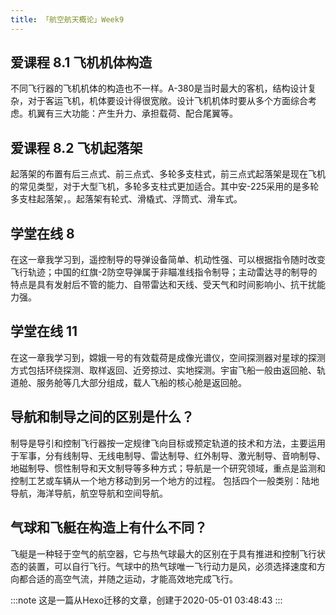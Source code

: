 ```yaml
---
title: 「航空航天概论」Week9
---
```


## 爱课程 8.1 飞机机体构造

不同飞行器的飞机机体的构造也不一样。A-380是当时最大的客机，结构设计复杂，对于客运飞机，机体要设计得很宽敞。设计飞机机体时要从多个方面综合考虑。机翼有三大功能：产生升力、承担载荷、配合尾翼等。

## 爱课程 8.2 飞机起落架

起落架的布置有后三点式、前三点式、多轮多支柱式，前三点式起落架是现在飞机的常见类型，对于大型飞机，多轮多支柱式更加适合。其中安-225采用的是多轮多支柱起落架，。起落架有轮式、滑橇式、浮筒式、滑车式。

## 学堂在线 8

在这一章我学习到，遥控制导的导弹设备简单、机动性强、可以根据指令随时改变飞行轨迹；中国的红旗-2防空导弹属于非瞄准线指令制导；主动雷达寻的制导的特点是具有发射后不管的能力、自带雷达和天线、受天气和时间影响小、抗干扰能力强。

## 学堂在线 11

在这一章我学习到，嫦娥一号的有效载荷是成像光谱仪，空间探测器对星球的探测方式包括环绕探测、取样返回、近旁掠过、实地探测。宇宙飞船一般由返回舱、轨道舱、服务舱等几大部分组成，载人飞船的核心舱是返回舱。

## 导航和制导之间的区别是什么？

制导是导引和控制飞行器按一定规律飞向目标或预定轨道的技术和方法，主要运用于军事，分有线制导、无线电制导、雷达制导、红外制导、激光制导、音响制导、地磁制导、惯性制导和天文制导等多种方式；导航是一个研究领域，重点是监测和控制工艺或车辆从一个地方移动到另一个地方的过程。 包括四个一般类别：陆地导航，海洋导航，航空导航和空间导航。

## 气球和飞艇在构造上有什么不同？

飞艇是一种轻于空气的航空器，它与热气球最大的区别在于具有推进和控制飞行状态的装置，可以自行飞行。气球中的热气球唯一飞行动力是风，必须选择速度和方向都合适的高空气流，并随之运动，才能高效地完成飞行。

:::note
这是一篇从Hexo迁移的文章，创建于2020-05-01 03:48:43
:::
